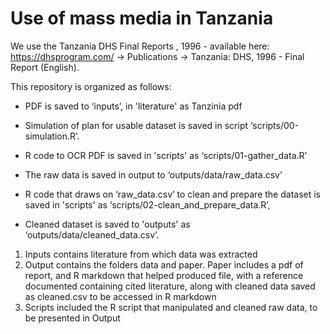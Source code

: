 # Use of mass media in Tanzania 

We use the Tanzania DHS Final Reports , 1996 - available here: https://dhsprogram.com/ ->  Publications -> Tanzania: DHS, 1996 - Final Report (English).

This repository is organized as follows:

- PDF is saved to ‘inputs’, in 'literature' as Tanzinia pdf

- Simulation of plan for usable dataset is saved in script ‘scripts/00-simulation.R’.

- R code to OCR PDF is saved in 'scripts' as ‘scripts/01-gather_data.R’

- The raw data is saved in output to ‘outputs/data/raw_data.csv’

- R code that draws on ‘raw_data.csv’ to clean and prepare the dataset is saved in 'scripts' as ‘scripts/02-clean_and_prepare_data.R’, 

- Cleaned dataset is saved to 'outputs' as ‘outputs/data/cleaned_data.csv’.

1. Inputs contains literature from which data was extracted
2. Output contains the folders data and paper. Paper includes a pdf of report, and R markdown that helped produced file, with a reference documented containing cited literature, along with cleaned data saved as cleaned.csv to be accessed in R markdown 
3. Scripts included the R script that manipulated and cleaned raw data, to be presented in Output 
